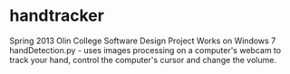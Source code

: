 handtracker
===========

Spring 2013 Olin College Software Design Project
Works on Windows 7
handDetection.py - uses images processing on a computer's webcam to track your hand, control the computer's cursor and change the volume.

